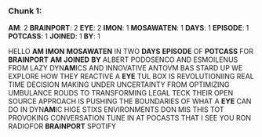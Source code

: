 ### Chunk 1:
****AM****: 2
****BRAINPORT****: 2
****EYE****: 2
****IMON****: 1
****MOSAWATEN****: 1
****DAYS****: 1
****EPISODE****: 1
****POTCASS****: 1
****JOINED****: 1
****BY****: 1

 HELLO **AM** **IMON** **MOSAWATEN** IN TWO **DAYS** **EPISODE** OF **POTCASS** FOR **BRAINPORT** **AM** **JOINED** **BY** ALBERT PODOSENCO AND ESMOILENUS FROM LAZY DYN**AM**ICS AND INNOVATIVE ANTOVM BAS STARD UP WE EXPLORE HOW THEY REACTIVE A **EYE** TUL BOX IS REVOLUTIONIING REAL TIME DECISION MAKING UNDER UNCERTAINTY FROM OPTIMIZING UMBULANCE ROUDS TO TRANSFORMING LEGAL TECK THEIR OPEN SOURCE APPROACH IS PUSHING THE BOUNDARIES OF WHAT A **EYE** CAN DO IN DYN**AM**IC HIGE STIXS ENVIRONMENTS DON MIS THIS TOT PROVOKING CONVERSATION TUNE IN AT POCASTS THAT I SEE YOU RON RADIOFOR **BRAINPORT** SPOTIFY

